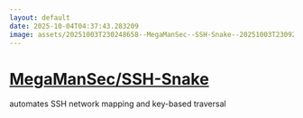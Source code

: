 ```yaml
---
layout: default
date: 2025-10-04T04:37:43.283209
image: assets/20251003T230248658--MegaManSec--SSH-Snake--20251003T230923308--cropped.png
---
```


# [MegaManSec/SSH-Snake](https://github.com/MegaManSec/SSH-Snake)

automates SSH network mapping and key-based traversal
